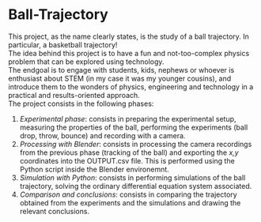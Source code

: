 # Ball-Trajectory
This project, as the name clearly states, is the study of a ball trajectory. In particular, a basketball trajectory! <br/>
The idea behind this project is to have a fun and not-too-complex physics problem that can be explored using technology. <br/>
The endgoal is to engage with students, kids, nephews or whoever is enthusiast about STEM (in my case it was my younger cousins), and introduce them to the wonders of physics, engineering and technology in a practical and results-oriented approach. <br/>
The project consists in the following phases:
1. *Experimental phase*: consists in preparing the experimental setup, measuring the properties of the ball, performing the experiments (ball drop, throw, bounce) and recording with a camera.
1. *Processing with Blender*: consists in processing the camera recordings from the previous phase (tracking of the ball) and exporting the *x,y* coordinates into the OUTPUT.csv file. This is performed using the Python script inside the Blender environemnt.
1. *Simulation with Python*: consists in performing simulations of the ball trajectory, solving the ordinary differential equation system associated.
1. *Comparison and conclusions*: consists in comparing the trajectory obtained from the experiments and the simulations and drawing the relevant conclusions.


